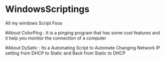# WindowsScriptings
All my windows Script Foos

#About ColorPing : 
It is a pinging program that has some cool features and it help you monitor the connection of a computer 

#About DySatic : 
Its a Automating Script to Automate Changing Network IP setting from DHCP to Static and Back from Static to DHCP
